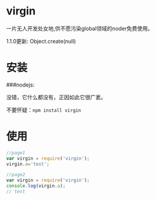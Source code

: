 # virgin 
一片无人开发处女地,供不愿污染global领域的noder免费使用。

1.1.0更新: Object.create(null)
# 安装

###nodejs:

没错，它什么都没有，正因如此它很广袤。

不要怀疑：`npm install virgin`
# 使用
```javascript
//page1
var virgin = require('virgin');
virgin.a='test';

//page2
var virgin = require('virgin');
console.log(virgin.a);
// test

```
